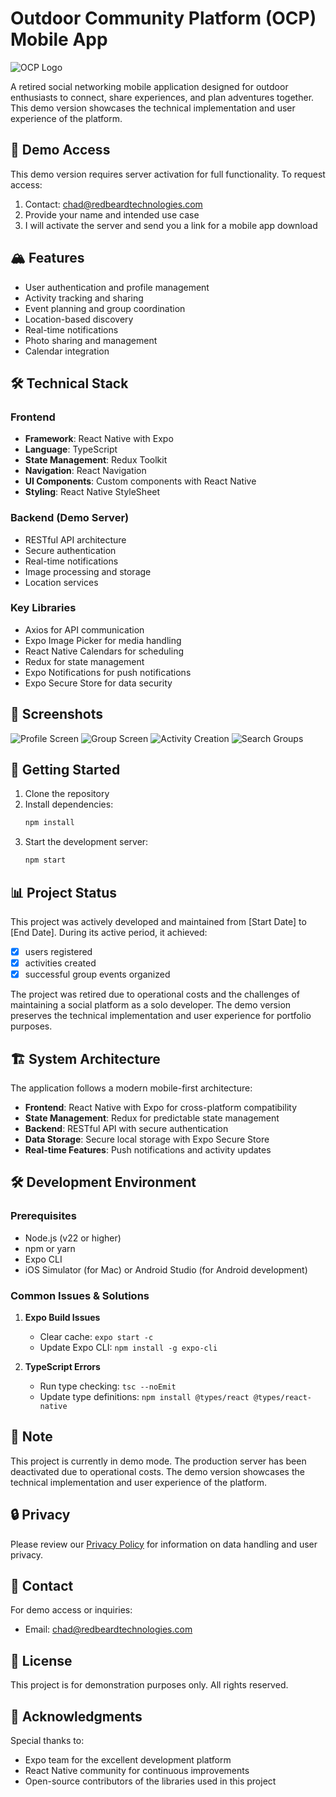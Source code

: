 # Outdoor Community Platform (OCP) Mobile App

![OCP Logo](assets/originalLogo.png)

A retired social networking mobile application designed for outdoor enthusiasts to connect, share experiences, and plan adventures together. This demo version showcases the technical implementation and user experience of the platform.

## 📱 Demo Access

This demo version requires server activation for full functionality. To request access:

1. Contact: chad@redbeardtechnologies.com
2. Provide your name and intended use case
3. I will activate the server and send you a link for a mobile app download

## 🏔️ Features

- User authentication and profile management
- Activity tracking and sharing
- Event planning and group coordination
- Location-based discovery
- Real-time notifications
- Photo sharing and management
- Calendar integration

## 🛠️ Technical Stack

### Frontend
- **Framework**: React Native with Expo
- **Language**: TypeScript
- **State Management**: Redux Toolkit
- **Navigation**: React Navigation
- **UI Components**: Custom components with React Native
- **Styling**: React Native StyleSheet

### Backend (Demo Server)
- RESTful API architecture
- Secure authentication
- Real-time notifications
- Image processing and storage
- Location services

### Key Libraries
- Axios for API communication
- Expo Image Picker for media handling
- React Native Calendars for scheduling
- Redux for state management
- Expo Notifications for push notifications
- Expo Secure Store for data security

## 📸 Screenshots

![Profile Screen](assets/screenshots/profileLanding.png)
![Group Screen](assets/screenshots/groupExample.png)
![Activity Creation](assets/screenshots/eventExample.png)
![Search Groups](assets/screenshots/searchGroups.png)

## 🚀 Getting Started

1. Clone the repository
2. Install dependencies:
   ```bash
   npm install
   ```
3. Start the development server:
   ```bash
   npm start
   ```

## 📊 Project Status

This project was actively developed and maintained from [Start Date] to [End Date]. During its active period, it achieved:
- [X] users registered
- [X] activities created
- [X] successful group events organized

The project was retired due to operational costs and the challenges of maintaining a social platform as a solo developer. The demo version preserves the technical implementation and user experience for portfolio purposes.

## 🏗️ System Architecture

The application follows a modern mobile-first architecture:
- **Frontend**: React Native with Expo for cross-platform compatibility
- **State Management**: Redux for predictable state management
- **Backend**: RESTful API with secure authentication
- **Data Storage**: Secure local storage with Expo Secure Store
- **Real-time Features**: Push notifications and activity updates

## 🛠️ Development Environment

### Prerequisites
- Node.js (v22 or higher)
- npm or yarn
- Expo CLI
- iOS Simulator (for Mac) or Android Studio (for Android development)

### Common Issues & Solutions
1. **Expo Build Issues**
   - Clear cache: `expo start -c`
   - Update Expo CLI: `npm install -g expo-cli`

2. **TypeScript Errors**
   - Run type checking: `tsc --noEmit`
   - Update type definitions: `npm install @types/react @types/react-native`

## 📝 Note

This project is currently in demo mode. The production server has been deactivated due to operational costs. The demo version showcases the technical implementation and user experience of the platform.

## 🔒 Privacy

Please review our [Privacy Policy](PRIVACY_POLICY.md) for information on data handling and user privacy.

## 📧 Contact

For demo access or inquiries:
- Email: chad@redbeardtechnologies.com

## 📄 License

This project is for demonstration purposes only. All rights reserved.

## 🙏 Acknowledgments

Special thanks to:
- Expo team for the excellent development platform
- React Native community for continuous improvements
- Open-source contributors of the libraries used in this project 